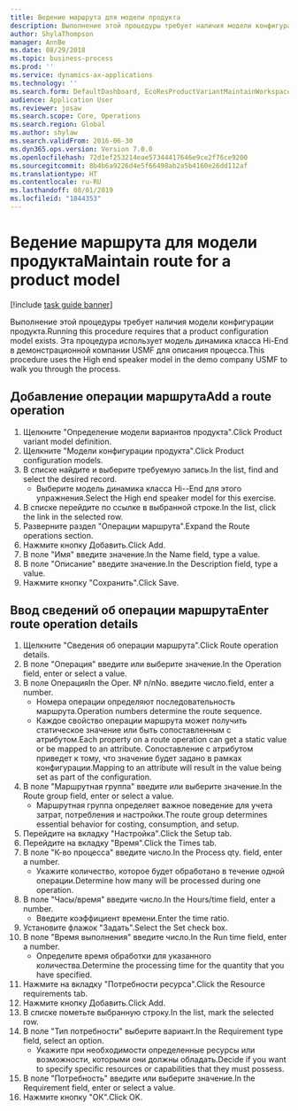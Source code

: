 ```yaml
---
title: Ведение маршрута для модели продукта
description: Выполнение этой процедуры требует наличия модели конфигурации продукта.
author: ShylaThompson
manager: AnnBe
ms.date: 08/29/2018
ms.topic: business-process
ms.prod: ''
ms.service: dynamics-ax-applications
ms.technology: ''
ms.search.form: DefaultDashboard, EcoResProductVariantMaintainWorkspace, PCProductConfigurationModelListPage, PCProductConfigurationModelDetails, PCRouteOperationDetails, WrkCtrCapabilityLookUp
audience: Application User
ms.reviewer: josaw
ms.search.scope: Core, Operations
ms.search.region: Global
ms.author: shylaw
ms.search.validFrom: 2016-06-30
ms.dyn365.ops.version: Version 7.0.0
ms.openlocfilehash: 72d1ef253214eae57344417646e9ce2f76ce9200
ms.sourcegitcommit: 8b4b6a9226d4e5f66498ab2a5b4160e26dd112af
ms.translationtype: HT
ms.contentlocale: ru-RU
ms.lasthandoff: 08/01/2019
ms.locfileid: "1844353"
---
```

# <a name="maintain-route-for-a-product-model"></a><span data-ttu-id="0343a-103">Ведение маршрута для модели продукта</span><span class="sxs-lookup"><span data-stu-id="0343a-103">Maintain route for a product model</span></span>

[!include [task guide banner](../../includes/task-guide-banner.md)]

<span data-ttu-id="0343a-104">Выполнение этой процедуры требует наличия модели конфигурации продукта.</span><span class="sxs-lookup"><span data-stu-id="0343a-104">Running this procedure requires that a product configuration model exists.</span></span> <span data-ttu-id="0343a-105">Эта процедура использует модель динамика класса Hi-End в демонстрационной компании USMF для описания процесса.</span><span class="sxs-lookup"><span data-stu-id="0343a-105">This procedure uses the High end speaker model in the demo company USMF to walk you through the process.</span></span>


## <a name="add-a-route-operation"></a><span data-ttu-id="0343a-106">Добавление операции маршрута</span><span class="sxs-lookup"><span data-stu-id="0343a-106">Add a route operation</span></span>
1. <span data-ttu-id="0343a-107">Щелкните "Определение модели вариантов продукта".</span><span class="sxs-lookup"><span data-stu-id="0343a-107">Click Product variant model definition.</span></span>
2. <span data-ttu-id="0343a-108">Щелкните "Модели конфигурации продукта".</span><span class="sxs-lookup"><span data-stu-id="0343a-108">Click Product configuration models.</span></span>
3. <span data-ttu-id="0343a-109">В списке найдите и выберите требуемую запись.</span><span class="sxs-lookup"><span data-stu-id="0343a-109">In the list, find and select the desired record.</span></span>
    * <span data-ttu-id="0343a-110">Выберите модель динамика класса Hi--End для этого упражнения.</span><span class="sxs-lookup"><span data-stu-id="0343a-110">Select the High end speaker model for this exercise.</span></span>  
4. <span data-ttu-id="0343a-111">В списке перейдите по ссылке в выбранной строке.</span><span class="sxs-lookup"><span data-stu-id="0343a-111">In the list, click the link in the selected row.</span></span>
5. <span data-ttu-id="0343a-112">Разверните раздел "Операции маршрута".</span><span class="sxs-lookup"><span data-stu-id="0343a-112">Expand the Route operations section.</span></span>
6. <span data-ttu-id="0343a-113">Нажмите кнопку Добавить.</span><span class="sxs-lookup"><span data-stu-id="0343a-113">Click Add.</span></span>
7. <span data-ttu-id="0343a-114">В поле "Имя" введите значение.</span><span class="sxs-lookup"><span data-stu-id="0343a-114">In the Name field, type a value.</span></span>
8. <span data-ttu-id="0343a-115">В поле "Описание" введите значение.</span><span class="sxs-lookup"><span data-stu-id="0343a-115">In the Description field, type a value.</span></span>
9. <span data-ttu-id="0343a-116">Нажмите кнопку "Сохранить".</span><span class="sxs-lookup"><span data-stu-id="0343a-116">Click Save.</span></span>

## <a name="enter-route-operation-details"></a><span data-ttu-id="0343a-117">Ввод сведений об операции маршрута</span><span class="sxs-lookup"><span data-stu-id="0343a-117">Enter route operation details</span></span>
1. <span data-ttu-id="0343a-118">Щелкните "Сведения об операции маршрута".</span><span class="sxs-lookup"><span data-stu-id="0343a-118">Click Route operation details.</span></span>
2. <span data-ttu-id="0343a-119">В поле "Операция" введите или выберите значение.</span><span class="sxs-lookup"><span data-stu-id="0343a-119">In the Operation field, enter or select a value.</span></span>
3. <span data-ttu-id="0343a-120">В поле Операция</span><span class="sxs-lookup"><span data-stu-id="0343a-120">In the Oper.</span></span> <span data-ttu-id="0343a-121">№ п/п</span><span class="sxs-lookup"><span data-stu-id="0343a-121">No.</span></span> <span data-ttu-id="0343a-122">введите число.</span><span class="sxs-lookup"><span data-stu-id="0343a-122">field, enter a number.</span></span>
    * <span data-ttu-id="0343a-123">Номера операции определяют последовательность маршрута.</span><span class="sxs-lookup"><span data-stu-id="0343a-123">Operation numbers determine the route sequence.</span></span>  
    * <span data-ttu-id="0343a-124">Каждое свойство операции маршрута может получить статическое значение или быть сопоставленным с атрибутом.</span><span class="sxs-lookup"><span data-stu-id="0343a-124">Each property on a route operation can get a static value or be mapped to an attribute.</span></span> <span data-ttu-id="0343a-125">Сопоставление с атрибутом приведет к тому, что значение будет задано в рамках конфигурации.</span><span class="sxs-lookup"><span data-stu-id="0343a-125">Mapping to an attribute will result in the value being set as part of the configuration.</span></span>  
4. <span data-ttu-id="0343a-126">В поле "Маршрутная группа" введите или выберите значение.</span><span class="sxs-lookup"><span data-stu-id="0343a-126">In the Route group field, enter or select a value.</span></span>
    * <span data-ttu-id="0343a-127">Маршрутная группа определяет важное поведение для учета затрат, потребления и настройки.</span><span class="sxs-lookup"><span data-stu-id="0343a-127">The route group determines essential behavior for costing, consumption, and setup.</span></span>  
5. <span data-ttu-id="0343a-128">Перейдите на вкладку "Настройка".</span><span class="sxs-lookup"><span data-stu-id="0343a-128">Click the Setup tab.</span></span>
6. <span data-ttu-id="0343a-129">Перейдите на вкладку "Время".</span><span class="sxs-lookup"><span data-stu-id="0343a-129">Click the Times tab.</span></span>
7. <span data-ttu-id="0343a-130">В поле "К-во процесса" введите число.</span><span class="sxs-lookup"><span data-stu-id="0343a-130">In the Process qty. field, enter a number.</span></span>
    * <span data-ttu-id="0343a-131">Укажите количество, которое будет обработано в течение одной операции.</span><span class="sxs-lookup"><span data-stu-id="0343a-131">Determine how many will be processed during one operation.</span></span>  
8. <span data-ttu-id="0343a-132">В поле "Часы/время" введите число.</span><span class="sxs-lookup"><span data-stu-id="0343a-132">In the Hours/time field, enter a number.</span></span>
    * <span data-ttu-id="0343a-133">Введите коэффициент времени.</span><span class="sxs-lookup"><span data-stu-id="0343a-133">Enter the time ratio.</span></span>  
9. <span data-ttu-id="0343a-134">Установите флажок "Задать".</span><span class="sxs-lookup"><span data-stu-id="0343a-134">Select the Set check box.</span></span>
10. <span data-ttu-id="0343a-135">В поле "Время выполнения" введите число.</span><span class="sxs-lookup"><span data-stu-id="0343a-135">In the Run time field, enter a number.</span></span>
    * <span data-ttu-id="0343a-136">Определите время обработки для указанного количества.</span><span class="sxs-lookup"><span data-stu-id="0343a-136">Determine the processing time for the quantity that you have specified.</span></span>  
11. <span data-ttu-id="0343a-137">Нажмите на вкладку "Потребности ресурса".</span><span class="sxs-lookup"><span data-stu-id="0343a-137">Click the Resource requirements tab.</span></span>
12. <span data-ttu-id="0343a-138">Нажмите кнопку Добавить.</span><span class="sxs-lookup"><span data-stu-id="0343a-138">Click Add.</span></span>
13. <span data-ttu-id="0343a-139">В списке пометьте выбранную строку.</span><span class="sxs-lookup"><span data-stu-id="0343a-139">In the list, mark the selected row.</span></span>
14. <span data-ttu-id="0343a-140">В поле "Тип потребности" выберите вариант.</span><span class="sxs-lookup"><span data-stu-id="0343a-140">In the Requirement type field, select an option.</span></span>
    * <span data-ttu-id="0343a-141">Укажите при необходимости определенные ресурсы или возможности, которыми они должны обладать.</span><span class="sxs-lookup"><span data-stu-id="0343a-141">Decide if you want to specify specific resources or capabilities that they must possess.</span></span>  
15. <span data-ttu-id="0343a-142">В поле "Потребность" введите или выберите значение.</span><span class="sxs-lookup"><span data-stu-id="0343a-142">In the Requirement field, enter or select a value.</span></span>
16. <span data-ttu-id="0343a-143">Нажмите кнопку "OК".</span><span class="sxs-lookup"><span data-stu-id="0343a-143">Click OK.</span></span>

